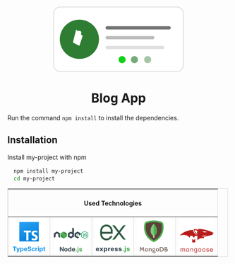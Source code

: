 <div align="center">
  <div>
  <img src="./images/BlogLogo.svg" />
  </div>
  <h1 style="text-align:center">Blog App</h1>
</div>

Run the command `npm install` to install the dependencies.
## Installation

Install my-project with npm

```bash
  npm install my-project
  cd my-project
```
  <div style="max-width: 500px;" align='center'>
  <table border='1' style='border: 1px solid #ddd; border-collapse: collapse;'>
    <tr>
      <th colspan='5'>
        <h4>Used Technologies</h4>
      </th>
    </tr>
    <tr>
      <td>
       <img src="./images/TypescriptLogo.svg" width="80" alt="typescript logo"/>
      </td>
      <td>
      <img src="./images/NodeJsLogo.svg" width="80" alt="nodejs logo"/>
      </td>
      <td>
        <img src="./images/ExpressJsLogo.svg" width="80" alt="espressjs logo"/>
      </td>
      <td>
        <img src="./images/mongoDBLogo1.svg" width="80" alt="mongodb logo" />
      </td>
      <td>
        <img src="./images/mongooseLogo1.svg" width="80" alt="mongoose logo" />
      </td>
    </tr>
  </table>
  </div>
